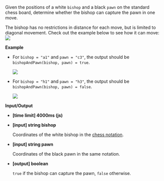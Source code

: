 ﻿Given the positions of a white `bishop` and a black `pawn` on the standard chess board, determine whether the bishop can capture the pawn in one move.

The bishop has no restrictions in distance for each move, but is limited to diagonal movement. Check out the example below to see how it can move:
![](https://codefightsuserpics.s3.amazonaws.com/tasks/bishopAndPawn/img/bishop.jpg?_tm=1493360096740)

**Example**

*   For `bishop = "a1"` and `pawn = "c3"`, the output should be
    `bishopAndPawn(bishop, pawn) = true`.

    ![](https://codefightsuserpics.s3.amazonaws.com/tasks/bishopAndPawn/img/ex1.jpg?_tm=1493360096945)

*   For `bishop = "h1"` and `pawn = "h3"`, the output should be
    `bishopAndPawn(bishop, pawn) = false`.

    ![](https://codefightsuserpics.s3.amazonaws.com/tasks/bishopAndPawn/img/ex2.jpg?_tm=1493360097459)

**Input/Output**

*   **[time limit] 4000ms (js)**

*   **[input] string bishop**

    Coordinates of the white bishop in the [chess notation](keyword://chess-notation).

*   **[input] string pawn**

    Coordinates of the black pawn in the same notation.

*   **[output] boolean**

    `true` if the bishop can capture the pawn, `false` otherwise.